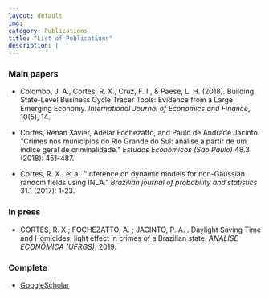 ```yaml
---
layout: default
img: 
category: Publications
title: "List of Publications"
description: |
---
```


### Main papers
- Colombo, J. A., Cortes, R. X., Cruz, F. I., & Paese, L. H. (2018). Building State-Level Business Cycle Tracer Tools: Evidence from a Large Emerging Economy. *International Journal of Economics and Finance*, 10(5), 14.

- Cortes, Renan Xavier, Adelar Fochezatto, and Paulo de Andrade Jacinto. "Crimes nos municípios do Rio Grande do Sul: análise a partir de um índice geral de criminalidade." *Estudos Econômicos (São Paulo)* 48.3 (2018): 451-487.

- Cortes, R. X., et al. "Inference on dynamic models for non-Gaussian random fields using INLA." *Brazilian journal of probability and statistics* 31.1 (2017): 1-23.

### In press
- CORTES, R. X.; FOCHEZATTO, A. ; JACINTO, P. A. . Daylight Saving Time and Homicides: light effect in crimes of a Brazilian state. *ANÁLISE ECONÔMICA (UFRGS)*, 2019.

### Complete
<!---
- [ResearchGate](https://www.researchgate.net/profile/Daniela_Cassol)
-->

- [GoogleScholar](https://scholar.google.com/citations?user=gNOcE4AAAAAJ&hl=en)

<!---
- [Complete list of publications](img/publication.pdf)
-->